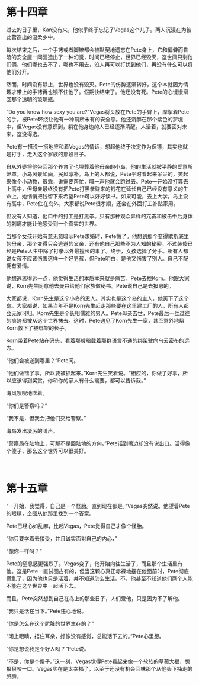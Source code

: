 # 第十四章
过去的日子里，Kan没有来，他似乎终于忘记了Vegas这个儿子。两人沉浸在为彼此营造出的温柔乡中。

每次结束之后，一个手铐或者脚镣都会被默契地遗忘在Pete身上，它和偏僻而昏暗的安全屋一同营造出了一种幻觉，时间已经停止，世界已经毁灭，这世间只剩他们俩，他们哪也去不了，哪也不用去，没人再可以打扰到他们，再没有什么可以将他们分开。

然而，时间没有静止，世界也没有毁灭。Pete的伤势逐渐转好，这个本就因为情趣才带上的手铐再也锁不住他了。假期快结束了。他还没有死。Pete的心慢慢滑回那个透明的玻璃瓶。

“Do you know how sexy you are?”Vegas将头放在Pete的手臂上，摩挲着Pete的手。被Pete环绕让他有一种前所未有的安全感。他还沉醉在那个紫色的梦境中，但Vegas没有意识到，躺在他身边的人已经逐渐清醒。人活着，就要面对未来，这没得选。

Pete有一搭没一搭地应和着Vegas的情话，想起他终于决定作为保镖，其实也就是打手，走入这个家族的那段日子。

自从外婆将他带回那个养育了也埋葬着他母亲的小岛，他的生活就被平静的爱意所笼罩。小岛风景如画，民风淳朴。岛上的人都说，Pete平时看起来呆呆的，笑起来像个小动物，很乖，谁需要帮忙，喊一声他就会跑过去。Pete一开始没打算去上高中，但母亲最终没有把Pete打黑拳赚来的钱花在延长自己已经没有意义的生命上，她悄悄把钱留下来希望Pete可以好好读书。如果可能，去上大学。岛上没有高中，Pete住在岛外，大家都说Pete很孝顺，还会在外面打工补贴家用。

但没有人知道，他口中的打工是打黑拳。只有那种观众异样的亢奋和被击中后身体的刺痛才能让他感受到一个真实的世界。

当那个女孩开始有意无意暗示Pete求婚时，Pete慌了。他想到那个变得歇斯底里的母亲，那个变得只会逃避的父亲，还有他自己那些不为人知的秘密。不过装傻已经是Pete人生中除了打拳以外最擅长的事了。终于，女孩选择了分手。所有人都说女孩不应该伤害这样一个好男孩，但Pete明白，是他又伤害了别人。自己不配拥有爱情。

他想逃离得远一点，他觉得生活的本质本来就是痛苦。Pete去找Korn。他跟大家说，Korn先生同意他去曼谷给他们家族做秘书。Pete说自己是去报恩的。

大家都说，Korn先生是这个小岛的恩人。其实也是这个岛的主人，他买下了这个岛。大家都说，如果当年不是Korn先生赶走那些要在这里建工厂的人，所有人都会无家可归。Korn先生是个长相儒雅的男人。Pete母亲去世，Pete最后一丝过往的痕迹都被从这个世界抹去。这时，Pete遇见了Korn先生一家，甚至意外地帮Korn救下了被绑架的长子。

Korn带着Pete站在码头，看着那艘船载着那群语言不通的绑架驶向乌云密布的远方。

“他们会被送到哪里？”Pete问。

“他们做错了事，所以要被抓起来。”Korn先生笑着说。“相应的，你做了好事，所以应该得到奖赏。你和你的家人有什么需要，都可以告诉我。”

海风嗖嗖地吹着。

“你们是警察吗？”

“我不是，但我会把他们交给警察。”

海鸟发出凄厉的叫声。

“警察局在陆地上，可那不是回陆地的方向。”Pete话到嘴边却没有说出口。活得像个傻子，那么这个世界可以很美好。

 
# 第十五章
“一开始，我觉得，自己是一个怪胎。直到现在都是。”Vegas突然说。他望着Pete的眼睛，企图从他那里找到一个答案。

Pete已经心如乱麻，比起Vegas，Pete觉得自己才像个怪胎。

“你只要学着去接受，并且诚实面对自己的内心，”

“像你一样吗？”

Pete的窒息感更强烈了。Vegas变了，他开始向往生活了，而且那个生活里有他。这是Pete一直试图占有的，但当这颗心真正赤裸地摆在他面前时，Pete彻底慌乱了，因为他也只是活着，并不知道怎么生活。不，他甚至不知道他们两个人能不能在这个世界中一起活下去。

而且，Pete突然想到自己在岛上的那些日子，人们爱他，只是因为不了解他。

“我只是活在当下。”Pete违心地说。

“你是怎么在这个肮脏的世界生存的？”

“闭上眼睛，捂住耳朵，好像没有感觉，总能活下去的。”Pete心里想。

“你是想说我是个好人吗？”Pete说。

“不是，你是个傻子。”这一刻，Vegas觉得Pete看起来像一个软软的草莓大福，想狠狠咬一口。Vegas实在是太幸福了，以至于还没有机会回味那个从他头下抽走的胳膊。

